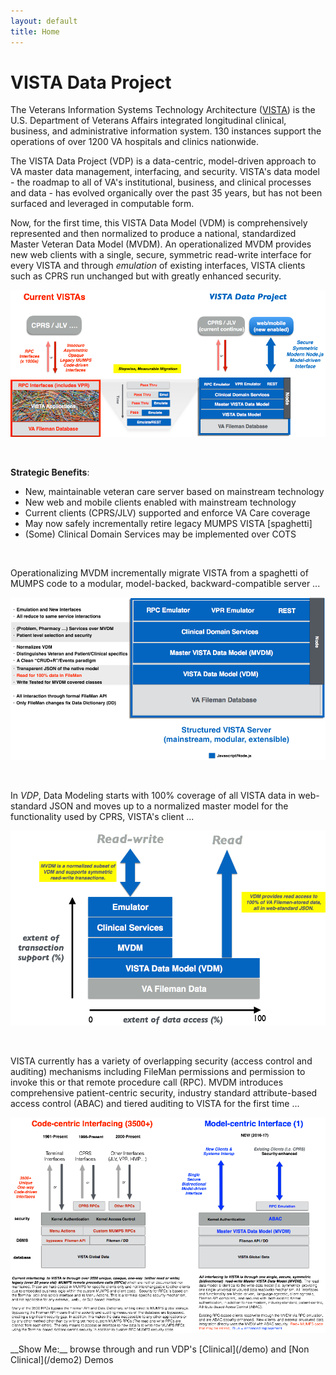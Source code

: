 ```yaml
---
layout: default
title: Home
---
```




# VISTA Data Project

The Veterans Information Systems Technology Architecture ([VISTA](https://en.wikipedia.org/wiki/VistA)) is the U.S. Department of Veterans Affairs integrated longitudinal  clinical, business, and administrative information system. 130 instances support the operations of over 1200 VA hospitals and clinics nationwide.  

The VISTA Data Project (VDP) is a data-centric, model-driven approach to VA master data management, interfacing, and security.  VISTA's data model - the roadmap to all of VA's institutional, business, and clinical processes and data - has evolved organically over the past 35 years, but has not been surfaced and leveraged in computable form. 

Now, for the first time, this VISTA Data Model (VDM) is comprehensively represented and then normalized to produce a national, standardized Master Veteran Data Model (MVDM). An operationalized MVDM provides new web clients with a single, secure, symmetric read-write interface for every VISTA and through _emulation_ of existing interfaces, VISTA clients such as CPRS run unchanged but with greatly enhanced security. 

![vdp-transition -width70](assets/vdp-transition-MayPres.png)

<br>

__Strategic Benefits__:
  * New, maintainable veteran care server based on mainstream technology
  * New web and mobile clients enabled with mainstream technology
  * Current clients (CPRS/JLV) supported and enforce VA Care coverage
  * May now safely incrementally retire legacy MUMPS VISTA [spaghetti]
  * (Some) Clinical Domain Services may be implemented over COTS

<br>

Operationalizing MVDM incrementally migrate VISTA from a spaghetti of MUMPS code to a modular, model-backed, backward-compatible server ...

![vdp-modular-server -width70](assets/vdp-modularserver-MayPres.png)

<br>

In _VDP_, Data Modeling starts with 100% coverage of all VISTA data in web-standard JSON and moves up to a normalized master model for the functionality used by CPRS, VISTA's client ...

![vdp-data-access -width70](assets/vdp-data-access-MayPres.png)

<br>

VISTA currently has a variety of overlapping security (access control and auditing) mechanisms including FileMan permissions and permission to invoke this or that remote procedure call (RPC). MVDM introduces comprehensive patient-centric security, industry standard attribute-based access control (ABAC) and tiered auditing to VISTA for the first time ...

![vdp-data-access -width70](assets/vdp-abac-2016.png)

<div style="border-left: 20%">__Show Me:__ browse through and run VDP's [Clinical](/demo) and [Non Clinical](/demo2) Demos</div>


